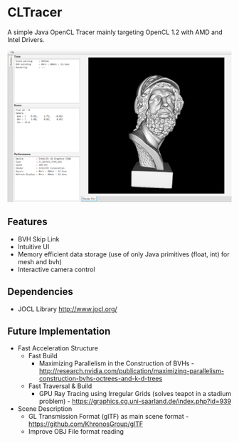 # CLTracer

A simple Java OpenCL Tracer mainly targeting OpenCL 1.2 with AMD and Intel Drivers. 

![Alt text](screenshot.png?raw=true "Title")

## Features

* BVH Skip Link
* Intuitive UI
* Memory efficient data storage (use of only Java primitives (float, int) for mesh and bvh)
* Interactive camera control

## Dependencies

* JOCL Library http://www.jocl.org/

## Future Implementation

* Fast Acceleration Structure 
  - Fast Build
    - Maximizing Parallelism in the Construction of BVHs - http://research.nvidia.com/publication/maximizing-parallelism-construction-bvhs-octrees-and-k-d-trees
  - Fast Traversal & Build
    - GPU Ray Tracing using Irregular Grids (solves teapot in a stadium problem) - https://graphics.cg.uni-saarland.de/index.php?id=939
* Scene Description
  - GL Transmission Format (glTF) as main scene format - https://github.com/KhronosGroup/glTF
  - Improve OBJ File format reading 
